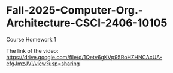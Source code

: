 # Fall-2025-Computer-Org.-Architecture-CSCI-2406-10105
Course Homework 1

The link of the video: https://drive.google.com/file/d/1Qetv6gKVp95RoHZHNCAcUA-efgJmzJVi/view?usp=sharing
